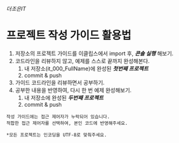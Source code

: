 
###### 더조은IT
# 프로젝트 작성 가이드 활용법

1. 저장소의 프로젝트 가이드를 이클립스에서 import 후, ***콘솔 실행*** 해보기.
2. 코드라인을 리뷰하지 않고, 예제를 스스로 끝까지 완성해본다.
    1. 내 저장소(it_000_FullName)에 완성된 ***첫번째 프로젝트*** 
    2. commit & push
4. 가이드 코드라인을 리뷰하면서 공부하기.
5. 공부한 내용을 반영하여, 다시 한 번 예제 완성해보기.
    1. 내 저장소에 완성된 ***두번째 프로젝트*** 
    2. commit & push

```
작성 가이드에는 접근 제어자가 누락되어 있습니다.
적합한 접근 제어자를 선택하여, 본인 코드에 반영해주세요.

*모든 프로젝트는 인코딩을 UTF-8로 맞춰주세요.

